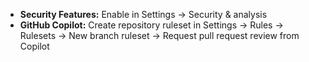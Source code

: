 - **Security Features:** Enable in Settings → Security & analysis
- **GitHub Copilot:** Create repository ruleset in Settings → Rules → Rulesets → New branch ruleset → Request pull request review from Copilot